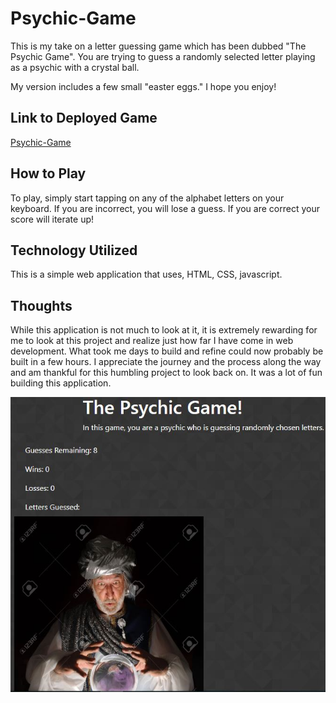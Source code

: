 # Psychic-Game
This is my take on a letter guessing game which has been dubbed "The Psychic Game". You are trying to guess a randomly selected letter playing as a psychic with a crystal ball.  

My version includes a few small "easter eggs."  I hope you enjoy!

## Link to Deployed Game
[Psychic-Game](https://rsuttles58.github.io/Psychic-Game/)

## How to Play
To play, simply start tapping on any of the alphabet letters on your keyboard.  If you are incorrect, you will lose a guess.   If you are correct your score will iterate up!  

## Technology Utilized
This is a simple web application that uses, HTML, CSS, javascript.  

## Thoughts
While this application is not much to look at it, it is extremely rewarding for me to look at this project and realize just how far I have come in web development.  What took me days to build and refine could now probably be built in a few hours.  I appreciate the journey and the process along the way and am thankful for this humbling project to look back on.  It was a lot of fun building this application.

![Psychic Game](./assets/images/psychic.JPG)